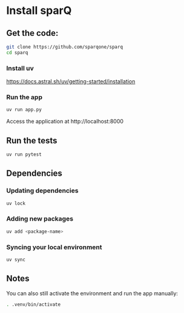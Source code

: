 # Install sparQ

## Get the code:

```bash
git clone https://github.com/sparqone/sparq
cd sparq
```

### Install **uv**

https://docs.astral.sh/uv/getting-started/installation

### Run the app

```bash
uv run app.py
```

Access the application at http://localhost:8000

## Run the tests

```bash
uv run pytest
```

## Dependencies

### Updating dependencies

```bash
uv lock
```

### Adding new packages

```bash
uv add <package-name>
```

### Syncing your local environment

```bash
uv sync
```

## Notes

You can also still activate the environment and run the app manually:

```bash
. .venv/bin/activate
```
